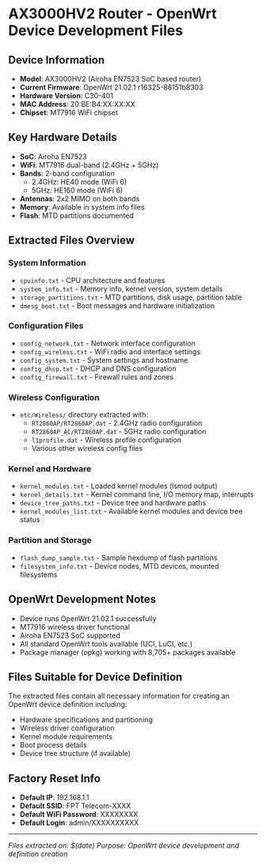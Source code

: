 # AX3000HV2 Router - OpenWrt Device Development Files

## Device Information
- **Model**: AX3000HV2 (Airoha EN7523 SoC based router)
- **Current Firmware**: OpenWrt 21.02.1 r16325-88151b8303  
- **Hardware Version**: C30-401
- **MAC Address**: 20:BE:B4:XX:XX:XX
- **Chipset**: MT7916 WiFi chipset

## Key Hardware Details
- **SoC**: Airoha EN7523
- **WiFi**: MT7916 dual-band (2.4GHz + 5GHz)
- **Bands**: 2-band configuration
  - 2.4GHz: HE40 mode (WiFi 6)
  - 5GHz: HE160 mode (WiFi 6)
- **Antennas**: 2x2 MIMO on both bands
- **Memory**: Available in system info files
- **Flash**: MTD partitions documented

## Extracted Files Overview

### System Information
- `cpuinfo.txt` - CPU architecture and features
- `system_info.txt` - Memory info, kernel version, system details
- `storage_partitions.txt` - MTD partitions, disk usage, partition table
- `dmesg_boot.txt` - Boot messages and hardware initialization

### Configuration Files
- `config_network.txt` - Network interface configuration  
- `config_wireless.txt` - WiFi radio and interface settings
- `config_system.txt` - System settings and hostname
- `config_dhcp.txt` - DHCP and DNS configuration
- `config_firewall.txt` - Firewall rules and zones

### Wireless Configuration
- `etc/Wireless/` directory extracted with:
  - `RT2860AP/RT2860AP.dat` - 2.4GHz radio configuration
  - `RT2860AP_AC/RT2860AP.dat` - 5GHz radio configuration  
  - `l1profile.dat` - Wireless profile configuration
  - Various other wireless config files

### Kernel and Hardware
- `kernel_modules.txt` - Loaded kernel modules (lsmod output)
- `kernel_details.txt` - Kernel command line, I/O memory map, interrupts
- `device_tree_paths.txt` - Device tree and hardware paths
- `kernel_modules_list.txt` - Available kernel modules and device tree status

### Partition and Storage
- `flash_dump_sample.txt` - Sample hexdump of flash partitions
- `filesystem_info.txt` - Device nodes, MTD devices, mounted filesystems

## OpenWrt Development Notes
- Device runs OpenWrt 21.02.1 successfully
- MT7916 wireless driver functional
- Airoha EN7523 SoC supported
- All standard OpenWrt tools available (UCI, LuCI, etc.)
- Package manager (opkg) working with 8,705+ packages available

## Files Suitable for Device Definition
The extracted files contain all necessary information for creating an OpenWrt device definition including:
- Hardware specifications and partitioning
- Wireless driver configuration  
- Kernel module requirements
- Boot process details
- Device tree structure (if available)


## Factory Reset Info
- **Default IP**: 192.168.1.1
- **Default SSID**: FPT Telecom-XXXX
- **Default WiFi Password**: XXXXXXXX  
- **Default Login**: admin/XXXXXXXXXX

---
*Files extracted on: $(date)*
*Purpose: OpenWrt device development and definition creation*
